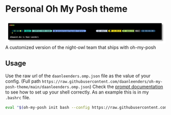 # Personal Oh My Posh theme

![image](daanleenders.png)
A customized version of the night-owl team that ships with oh-my-posh

## Usage
Use the raw url of the `daanleenders.omp.json` file as the value of your config. 
(Full path `https://raw.githubusercontent.com/daanleenders/oh-my-posh-theme/main/daanleenders.omp.json`)
Check the [prompt documentation](https://ohmyposh.dev/docs/installation/prompt) to see how to set up your shell correctly. As an example this is in my `.bashrc` file.
```bash
eval "$(oh-my-posh init bash --config https://raw.githubusercontent.com/daanleenders/oh-my-posh-theme/main/daanleenders.omp.json)"
```
